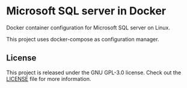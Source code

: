 # Microsoft SQL server in Docker
Docker container configuration for Microsoft SQL server on Linux.

This project uses docker-compose as configuration manager.

## License
This project is released under the GNU GPL-3.0 license. Check out the [LICENSE](LICENSE) file for more information.
